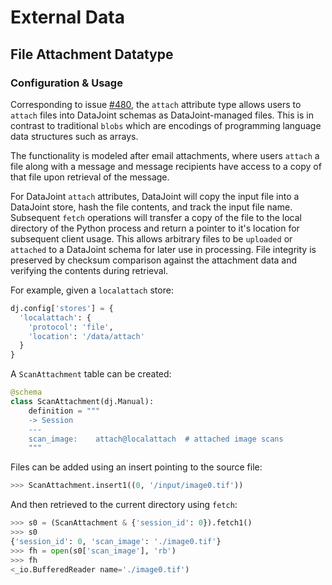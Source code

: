 # External Data

## File Attachment Datatype

### Configuration & Usage

Corresponding to issue
[#480](https://github.com/datajoint/datajoint-python/issues/480),
the `attach` attribute type allows users to `attach` files into DataJoint
schemas as DataJoint-managed files. This is in contrast to traditional `blobs`
which are encodings of programming language data structures such as arrays.

The functionality is modeled after email attachments, where users `attach`
a file along with a message and message recipients have access to a
copy of that file upon retrieval of the message.

For DataJoint `attach` attributes, DataJoint will copy the input
file into a DataJoint store, hash the file contents, and track
the input file name. Subsequent `fetch` operations will transfer a
copy of the file to the local directory of the Python process and
return a pointer to it's location for subsequent client usage. This
allows arbitrary files to be `uploaded` or `attached` to a DataJoint
schema for later use in processing. File integrity is preserved by
checksum comparison against the attachment data and verifying the contents
during retrieval.

For example, given a `localattach` store:

```python
dj.config['stores'] = {
  'localattach': {
    'protocol': 'file',
    'location': '/data/attach'
  }
}
```

A `ScanAttachment` table can be created:

```python
@schema
class ScanAttachment(dj.Manual):
    definition = """
    -> Session
    ---
    scan_image:    attach@localattach  # attached image scans
    """
```

Files can be added using an insert pointing to the source file:

```python
>>> ScanAttachment.insert1((0, '/input/image0.tif'))
```

And then retrieved to the current directory using `fetch`:

```python
>>> s0 = (ScanAttachment & {'session_id': 0}).fetch1()
>>> s0
{'session_id': 0, 'scan_image': './image0.tif'}
>>> fh = open(s0['scan_image'], 'rb')
>>> fh
<_io.BufferedReader name='./image0.tif')
```

<!-- TODO: explain how filename collisions are handled -->
